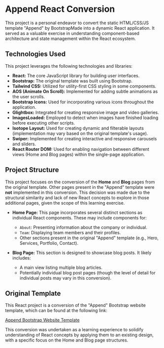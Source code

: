 # Append React Conversion

This project is a personal endeavor to convert the static HTML/CSS/JS template "Append" by BootstrapMade into a dynamic React application. It served as a valuable exercise in understanding component-based architecture and state management within the React ecosystem.

## Technologies Used

This project leverages the following technologies and libraries:

* **React:** The core JavaScript library for building user interfaces.
* **Bootstrap:** The original template was built using Bootstrap.
* **Tailwind CSS:** Utilized for utility-first CSS styling in some components.
* **AOS (Animate On Scroll):** Implemented for adding subtle animations as the user scrolls.
* **Bootstrap Icons:** Used for incorporating various icons throughout the application.
* **Glightbox:** Integrated for creating responsive image and video galleries.
* **ImagesLoaded:** Employed to detect when images have finished loading before executing other scripts.
* **Isotope Layout:** Used for creating dynamic and filterable layouts (implementation may vary based on the original template's usage).
* **Swiper:** Implemented for creating interactive and responsive carousels and sliders.
* **React Router DOM:** Used for enabling navigation between different views (Home and Blog pages) within the single-page application.

## Project Structure

This project focuses on the conversion of the **Home** and **Blog** pages from the original template. Other pages present in the "Append" template were **not** implemented in this conversion. This decision was made due to the structural similarity and lack of new React concepts to explore in those additional pages, given the scope of this learning exercise.

* **Home Page:** This page incorporates several distinct sections as individual React components. These may include components for:
    * `About`: Presenting information about the company or individual.
    * `Team`: Displaying team members and their profiles.
    * Other sections present in the original "Append" template (e.g., Hero, Services, Portfolio, Contact).

* **Blog Page:** This section is designed to showcase blog posts. It likely includes:
    * A main view listing multiple blog articles.
    * Potentially individual blog post pages (though the level of detail for individual posts may vary in this conversion).

## Original Template

This React project is a conversion of the "Append" Bootstrap website template, which can be found at the following link:

[Append Bootstrap Website Template](https://bootstrapmade.com/append-bootstrap-website-template/)

This conversion was undertaken as a learning experience to solidify understanding of React concepts by applying them to an existing design, with a specific focus on the Home and Blog page structures.
